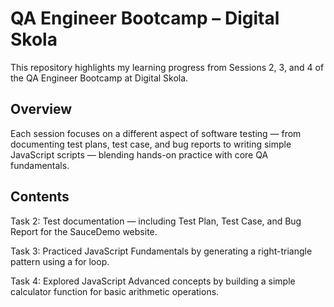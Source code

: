 # QA Engineer Bootcamp – Digital Skola
This repository highlights my learning progress from Sessions 2, 3, and 4 of the QA Engineer Bootcamp at Digital Skola.
## Overview
Each session focuses on a different aspect of software testing — from documenting test plans, test case, and bug reports to writing simple JavaScript scripts — blending hands-on practice with core QA fundamentals.
## Contents
Task 2: Test documentation — including Test Plan, Test Case, and Bug Report for the SauceDemo website.

Task 3: Practiced JavaScript Fundamentals by generating a right-triangle pattern using a for loop.

Task 4: Explored JavaScript Advanced concepts by building a simple calculator function for basic arithmetic operations.
